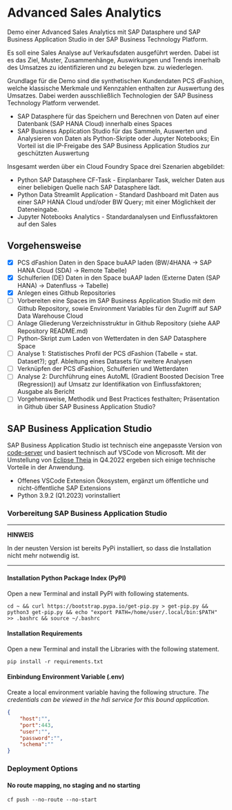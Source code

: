 # Advanced Sales Analytics
Demo einer Advanced Sales Analytics mit SAP Datasphere und SAP Business Application Studio in der SAP Business Technology Platform.

Es soll eine Sales Analyse auf Verkaufsdaten ausgeführt werden. Dabei ist es das Ziel, Muster, Zusammenhänge, Auswirkungen und Trends innerhalb des Umsatzes zu identifizieren und zu belegen bzw. zu wiederlegen.

Grundlage für die Demo sind die synthetischen Kundendaten PCS dFashion, welche klassische Merkmale und Kennzahlen enthalten zur Auswertung des Umsatzes. Dabei werden ausschließlich Technologien der SAP Business Technology Platform verwendet.

* SAP Datasphere für das Speichern und Berechnen von Daten auf einer Datenbank (SAP HANA Cloud) innerhalb eines Spaces
* SAP Business Application Studio für das Sammeln, Auswerten und Analysieren von Daten als Python-Skripte oder Jupyter Notebooks; Ein Vorteil ist die IP-Freigabe des SAP Business Application Studios zur geschützten Auswertung

Insgesamt werden über ein Cloud Foundry Space drei Szenarien abgebildet:
* Python SAP Datasphere CF-Task  - Einplanbarer Task, welcher Daten aus einer beliebigen Quelle nach SAP Datasphere lädt.
* Python Data Streamlit Application - Standard Dashboard mit Daten aus einer SAP HANA Cloud und/oder BW Query; mit einer Möglichkeit der Dateneingabe.
* Jupyter Notebooks Analytics - Standardanalysen und Einflussfaktoren auf den Sales

## Vorgehensweise
- [X] PCS dFashion Daten in den Space buAAP laden (BW/4HANA -> SAP HANA Cloud (SDA) -> Remote Tabelle)
- [X] Schulferien (DE) Daten in den Space buAAP laden (Externe Daten (SAP HANA) -> Datenfluss -> Tabelle)
- [X] Anlegen eines Github Repositories
- [ ] Vorbereiten eine Spaces im SAP Business Application Studio mit dem Github Repository, sowie Environment Variables für den Zugriff auf SAP Data Warehouse Cloud
- [ ] Anlage Gliederung Verzeichnisstruktur in Github Repository (siehe AAP Repository README.md)
- [ ] Python-Skript zum Laden von Wetterdaten in den SAP Datasphere Space
- [ ] Analyse 1: Statistisches Profil der PCS dFashion (Tabelle = stat. Dataset?); ggf. Ableitung eines Datasets für weitere Analysen
- [ ] Verknüpfen der PCS dFashion, Schulferien und Wetterdaten
- [ ] Analyse 2: Durchführung eines AutoML (Gradient Boosted Decision Tree (Regression)) auf Umsatz zur Identifikation von Einflussfaktoren; Ausgabe als Bericht
- [ ] Vorgehensweise, Methodik und Best Practices festhalten; Präsentation in Github über SAP Business Application Studio?

## SAP Business Application Studio
SAP Business Application Studio ist technisch eine angepasste Version von [code-server](https://github.com/coder/code-server) und basiert technisch auf VSCode von Microsoft. Mit der Umstellung von [Eclipse Theia](https://theia-ide.org/) in Q4.2022 ergeben sich einige technische Vorteile in der Anwendung.
* Offenes VSCode Extension Ökosystem, ergänzt um öffentliche und nicht-öffentliche SAP Extensions 
* Python 3.9.2 (Q1.2023) vorinstalliert 

### Vorbereitung SAP Business Application Studio
---
**HINWEIS**

In der neusten Version ist bereits PyPi installiert, so dass die Installation nicht mehr notwendig ist. 

---
#### Installation Python Package Index (PyPI)
Open a new Terminal and install PyPI with following statements. 
```shell
cd ~ && curl https://bootstrap.pypa.io/get-pip.py > get-pip.py && python3 get-pip.py && echo "export PATH=/home/user/.local/bin:$PATH" >> .bashrc && source ~/.bashrc
```

#### Installation Requirements
Open a new Terminal and install the Libraries with the following statement.
```shell
pip install -r requirements.txt
```

#### Einbindung Environment Variable (.env)
Create a local environment variable having the following structure.
*The credentials can be viewed in the hdi service for this bound application.*
```json
{
    "host":"",
    "port":443,
    "user":"",
    "password":"",
    "schema":""
}
```

### Deployment Options
#### No route mapping, no staging and no starting
```shell
cf push --no-route --no-start
```


